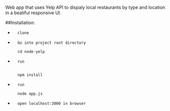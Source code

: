 Web app that uses Yelp API to dispaly local restaurants by type and location in a beatiful responsive UI.

##Installation: 

*       clone
*       Go into project root directory

        cd node-yelp
    
*       run


        npm install
        
*       run 
        
        node app.js
        
*       open localhost:3000 in browser
